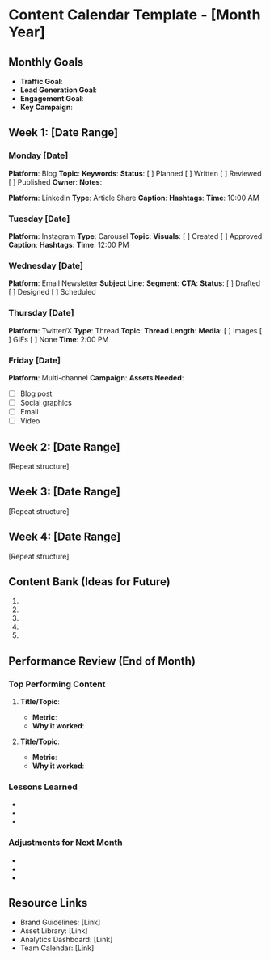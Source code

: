 # Content Calendar Template - [Month Year]

## Monthly Goals
- **Traffic Goal**: 
- **Lead Generation Goal**: 
- **Engagement Goal**: 
- **Key Campaign**: 

## Week 1: [Date Range]

### Monday [Date]
**Platform**: Blog
**Topic**: 
**Keywords**: 
**Status**: [ ] Planned [ ] Written [ ] Reviewed [ ] Published
**Owner**: 
**Notes**: 

**Platform**: LinkedIn
**Type**: Article Share
**Caption**: 
**Hashtags**: 
**Time**: 10:00 AM

### Tuesday [Date]
**Platform**: Instagram
**Type**: Carousel
**Topic**: 
**Visuals**: [ ] Created [ ] Approved
**Caption**: 
**Hashtags**: 
**Time**: 12:00 PM

### Wednesday [Date]
**Platform**: Email Newsletter
**Subject Line**: 
**Segment**: 
**CTA**: 
**Status**: [ ] Drafted [ ] Designed [ ] Scheduled

### Thursday [Date]
**Platform**: Twitter/X
**Type**: Thread
**Topic**: 
**Thread Length**: 
**Media**: [ ] Images [ ] GIFs [ ] None
**Time**: 2:00 PM

### Friday [Date]
**Platform**: Multi-channel
**Campaign**: 
**Assets Needed**:
- [ ] Blog post
- [ ] Social graphics
- [ ] Email
- [ ] Video

## Week 2: [Date Range]
[Repeat structure]

## Week 3: [Date Range]
[Repeat structure]

## Week 4: [Date Range]
[Repeat structure]

## Content Bank (Ideas for Future)
1. 
2. 
3. 
4. 
5. 

## Performance Review (End of Month)

### Top Performing Content
1. **Title/Topic**: 
   - **Metric**: 
   - **Why it worked**: 

2. **Title/Topic**: 
   - **Metric**: 
   - **Why it worked**: 

### Lessons Learned
- 
- 
- 

### Adjustments for Next Month
- 
- 
- 

## Resource Links
- Brand Guidelines: [Link]
- Asset Library: [Link]
- Analytics Dashboard: [Link]
- Team Calendar: [Link]
